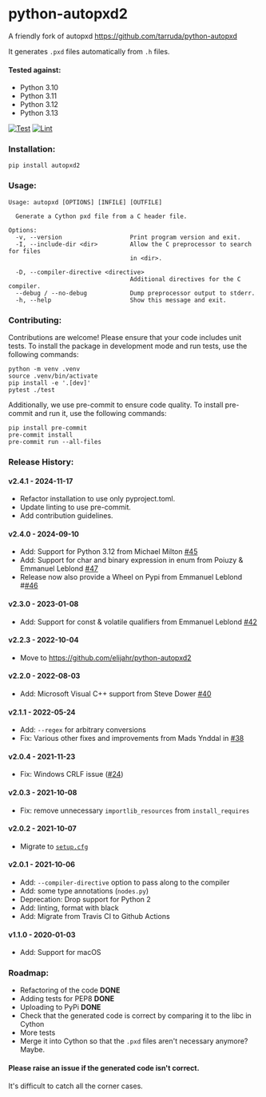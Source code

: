 # python-autopxd2

A friendly fork of autopxd https://github.com/tarruda/python-autopxd

It generates `.pxd` files automatically from `.h` files.

#### Tested against:

- Python 3.10
- Python 3.11
- Python 3.12
- Python 3.13

[![Test](https://github.com/elijahr/python-autopxd2/actions/workflows/test.yml/badge.svg)](https://github.com/elijahr/python-autopxd2/actions/workflows/test.yml)
[![Lint](https://github.com/elijahr/python-autopxd2/actions/workflows/lint.yml/badge.svg)](https://github.com/elijahr/python-autopxd2/actions/workflows/lint.yml)

### Installation:

```shell
pip install autopxd2
```

### Usage:

```shell
Usage: autopxd [OPTIONS] [INFILE] [OUTFILE]

  Generate a Cython pxd file from a C header file.

Options:
  -v, --version                   Print program version and exit.
  -I, --include-dir <dir>         Allow the C preprocessor to search for files
                                  in <dir>.

  -D, --compiler-directive <directive>
                                  Additional directives for the C compiler.
  --debug / --no-debug            Dump preprocessor output to stderr.
  -h, --help                      Show this message and exit.
```

### Contributing:

Contributions are welcome! Please ensure that your code includes unit tests. To install the package in development mode and run tests, use the following commands:

```shell
python -m venv .venv
source .venv/bin/activate
pip install -e '.[dev]'
pytest ./test
```

Additionally, we use pre-commit to ensure code quality. To install pre-commit and run it, use the following commands:

```shell
pip install pre-commit
pre-commit install
pre-commit run --all-files
```

### Release History:

#### v2.4.1 - 2024-11-17

- Refactor installation to use only pyproject.toml.
- Update linting to use pre-commit.
- Add contribution guidelines.

#### v2.4.0 - 2024-09-10

- Add: Support for Python 3.12 from Michael Milton [#45](https://github.com/elijahr/python-autopxd2/pull/45)
- Add: Support for char and binary expression in enum from Poiuzy & Emmanuel Leblond [#47](https://github.com/elijahr/python-autopxd2/pull/47)
- Release now also provide a Wheel on Pypi from Emmanuel Leblond #[#46](https://github.com/elijahr/python-autopxd2/pull/46)

#### v2.3.0 - 2023-01-08

- Add: Support for const & volatile qualifiers from Emmanuel Leblond [#42](https://github.com/elijahr/python-autopxd2/pull/42)

#### v2.2.3 - 2022-10-04

- Move to https://github.com/elijahr/python-autopxd2

#### v2.2.0 - 2022-08-03

- Add: Microsoft Visual C++ support from Steve Dower [#40](https://github.com/elijahr/python-autopxd2/pull/40)

#### v2.1.1 - 2022-05-24

- Add: `--regex` for arbitrary conversions
- Fix: Various other fixes and improvements from Mads Ynddal in [#38](https://github.com/elijahr/python-autopxd2/pull/38)

#### v2.0.4 - 2021-11-23

- Fix: Windows CRLF issue ([#24](https://github.com/elijahr/python-autopxd2/pull/24))

#### v2.0.3 - 2021-10-08

- Fix: remove unnecessary `importlib_resources` from `install_requires`

#### v2.0.2 - 2021-10-07

- Migrate to [`setup.cfg`](https://docs.python.org/3/distutils/configfile.html)

#### v2.0.1 - 2021-10-06

- Add: `--compiler-directive` option to pass along to the compiler
- Add: some type annotations (`nodes.py`)
- Deprecation: Drop support for Python 2
- Add: linting, format with black
- Add: Migrate from Travis CI to Github Actions

#### v1.1.0 - 2020-01-03

- Add: Support for macOS

### Roadmap:

- Refactoring of the code **DONE**
- Adding tests for PEP8 **DONE**
- Uploading to PyPi **DONE**
- Check that the generated code is correct by comparing it to the libc in Cython
- More tests
- Merge it into Cython so that the `.pxd` files aren't necessary anymore? Maybe.

#### Please raise an issue if the generated code isn't correct.

It's difficult to catch all the corner cases.
